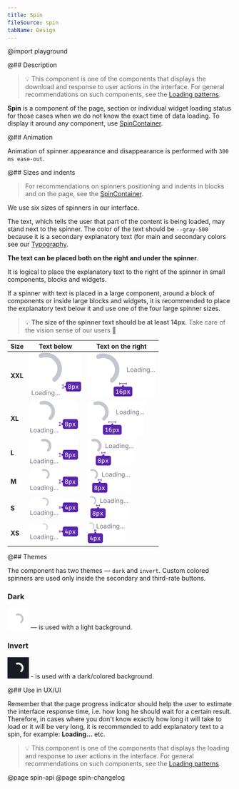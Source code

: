 ```yaml
---
title: Spin
fileSource: spin
tabName: Design
---
```


@import playground

@## Description

> 💡 This component is one of the components that displays the download and response to user actions in the interface. For general recommendations on such components, see the [Loading patterns](/patterns/loading-states/).

**Spin** is a component of the page, section or individual widget loading status for those cases when we do not know the exact time of data loading. To display it around any component, use [SpinContainer](/components/spin-container/).

@## Animation

Animation of spinner appearance and disappearance is performed with `300 ms ease-out`.

@## Sizes and indents

> For recommendations on spinners positioning and indents in blocks and on the page, see the [SpinContainer](/components/spin-container/).

We use six sizes of spinners in our interface.

The text, which tells the user that part of the content is being loaded, may stand next to the spinner. The color of the text should be `--gray-500` because it is a secondary explanatory text (for main and secondary colors see our [Typography](/style/typography).

**The text can be placed both on the right and under the spinner**.

It is logical to place the explanatory text to the right of the spinner in small components, blocks and widgets.

If a spinner with text is placed in a large component, around a block of components or inside large blocks and widgets, it is recommended to place the explanatory text below it and use one of the four large spinner sizes.

> 💡 **The size of the spinner text should be at least 14px.** Take care of the vision sense of our users 🙏

| Size    | Text below                                  | Text on the right                            |
| ------- | ------------------------------------------- | -------------------------------------------- |
| **XXL** | ![center-xxl](static/text-vertical-xxl.png) | ![right-xxl](static/text-horizontal-xxl.png) |
| **XL**  | ![center-xl](static/text-vertical-xl.png)   | ![right-xl](static/text-horizontal-xl.png)   |
| **L**   | ![center-l](static/text-vertical-l.png)     | ![right-l](static/text-horizontal-l.png)     |
| **M**   | ![center-m](static/text-vertical-m.png)     | ![right-m](static/text-horizontal-m.png)     |
| **S**   | ![center-s](static/text-vertical-s.png)     | ![right-s](static/text-horizontal-s.png)     |
| **XS**  | ![center-xs](static/text-vertical-xs.png)   | ![right-s](static/text-horizontal-xs.png)    |

@## Themes

The component has two themes — `dark` and `invert`. Custom colored spinners are used only inside the secondary and third-rate buttons.

### Dark

![dark-spiner](static/dark-m.png) — is used with a light background.

### Invert

![light-spiner](static/invert-m.png) - is used with a dark/colored background.

@## Use in UX/UI

Remember that the page progress indicator should help the user to estimate the interface response time, i.e. how long he should wait for a certain result. Therefore, in cases where you don't know exactly how long it will take to load or it will be very long, it is recommended to add explanatory text to a spin, for example: **Loading...** etc.

> 💡 This component is one of the components that displays the loading and response to user actions in the interface. For general recommendations on such components, see the [Loading patterns](/patterns/loading-states/).

@page spin-api
@page spin-changelog
